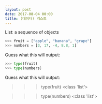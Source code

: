 ```yaml
---
layout: post
date: 2017-08-04 00:00
title: (데이터) 리스트
---
```


<div id="ppt" markdown="1">
List: a sequence of objects

```python
>>> fruit = ["apple", "banana", "grape"]
>>> numbers = [3, 17, -4, 8.8, 1]
```

Guess what this will output:

```python
>>> type(fruit)
>>> type(numbers)
```

</div>

<div id="desc" markdown="1">
Guess what this will output:

>>> type(fruit)
<class 'list'>

>>> type(numbers)
<class 'list'>
</div>
